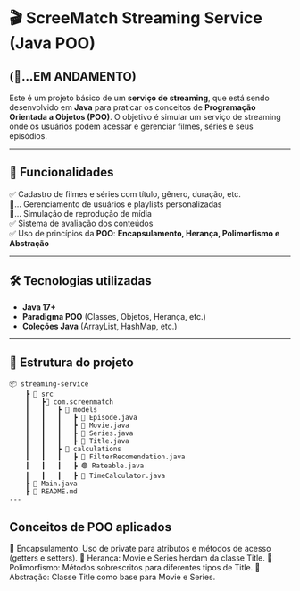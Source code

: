 # 🎬 ScreeMatch Streaming Service (Java POO) 
## (🚧...EM ANDAMENTO)

Este é um projeto básico de um **serviço de streaming**, que está sendo desenvolvido em **Java** para praticar os conceitos de **Programação Orientada a Objetos (POO)**. O objetivo é simular um serviço de streaming onde os usuários podem acessar e gerenciar filmes, séries e seus episódios.

---

## 🚀 Funcionalidades

✅ Cadastro de filmes e séries com título, gênero, duração, etc.  
🚧... Gerenciamento de usuários e playlists personalizadas  
🚧... Simulação de reprodução de mídia  
✅ Sistema de avaliação dos conteúdos  
✅ Uso de princípios da **POO**: **Encapsulamento, Herança, Polimorfismo e Abstração**  

---

## 🛠️ Tecnologias utilizadas

- **Java 17+**
- **Paradigma POO** (Classes, Objetos, Herança, etc.)
- **Coleções Java** (ArrayList, HashMap, etc.)
---
## 📂 Estrutura do projeto

``` 
📦 streaming-service 
    ┣ 📂 src 
    ┃   ┣📂 com.screenmatch 
    ┃   ┃   ┣ 📂 models 
    ┃   ┃   ┃   ┣ 📜 Episode.java 
    ┃   ┃   ┃   ┣ 📜 Movie.java 
    ┃   ┃   ┃   ┣ 📜 Series.java 
    ┃   ┃   ┃   ┣ 📜 Title.java
    ┃   ┃   ┣ 📂 calculations
    ┃   ┃   ┃   ┣ 📜 FilterRecomendation.java 
    ┃   ┃   ┃   ┣ 🟢 Rateable.java 
    ┃   ┃   ┃   ┣ 📜 TimeCalculator.java
    ┣ 📜 Main.java 
    ┣ 📜 README.md
---
```
## Conceitos de POO aplicados
🔹 Encapsulamento: Uso de private para atributos e métodos de acesso (getters e setters).
🔹 Herança: Movie e Series herdam da classe Title.
🔹 Polimorfismo: Métodos sobrescritos para diferentes tipos de Title.
🔹 Abstração: Classe Title como base para Movie e Series.

